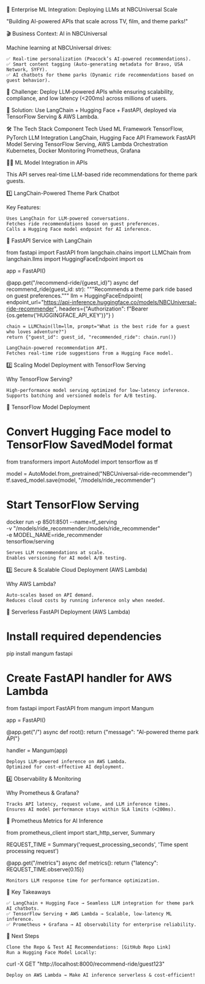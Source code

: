 🤖 Enterprise ML Integration: Deploying LLMs at NBCUniversal Scale

"Building AI-powered APIs that scale across TV, film, and theme parks!"

🎬 Business Context: AI in NBCUniversal

Machine learning at NBCUniversal drives:

    ✅ Real-time personalization (Peacock’s AI-powered recommendations).
    ✅ Smart content tagging (Auto-generating metadata for Bravo, USA Network, SYFY).
    ✅ AI chatbots for theme parks (Dynamic ride recommendations based on guest behavior).

🔹 Challenge: Deploy LLM-powered APIs while ensuring scalability, compliance, and low latency (<200ms) across millions of users.

🔹 Solution: Use LangChain + Hugging Face + FastAPI, deployed via TensorFlow Serving & AWS Lambda.

🛠️ The Tech Stack
Component 	Tech Used
ML Framework 	TensorFlow, PyTorch
LLM Integration 	LangChain, Hugging Face
API Framework 	FastAPI
Model Serving 	TensorFlow Serving, AWS Lambda
Orchestration 	Kubernetes, Docker
Monitoring 	Prometheus, Grafana

🧑‍💻 ML Model Integration in APIs

This API serves real-time LLM-based ride recommendations for theme park guests.

1️⃣ LangChain-Powered Theme Park Chatbot

Key Features:

    Uses LangChain for LLM-powered conversations.
    Fetches ride recommendations based on guest preferences.
    Calls a Hugging Face model endpoint for AI inference.

📜 FastAPI Service with LangChain

from fastapi import FastAPI
from langchain.chains import LLMChain
from langchain.llms import HuggingFaceEndpoint
import os

app = FastAPI()

@app.get("/recommend-ride/{guest_id}")
async def recommend_ride(guest_id: str):
    """Recommends a theme park ride based on guest preferences."""
    llm = HuggingFaceEndpoint(
        endpoint_url="https://api-inference.huggingface.co/models/NBCUniversal-ride-recommender",
        headers={"Authorization": f"Bearer {os.getenv('HUGGINGFACE_API_KEY')}"}
    )
    
    chain = LLMChain(llm=llm, prompt="What is the best ride for a guest who loves adventure?")
    return {"guest_id": guest_id, "recommended_ride": chain.run()}

    LangChain-powered recommendation API.
    Fetches real-time ride suggestions from a Hugging Face model.

2️⃣ Scaling Model Deployment with TensorFlow Serving

Why TensorFlow Serving?

    High-performance model serving optimized for low-latency inference.
    Supports batching and versioned models for A/B testing.

📜 TensorFlow Model Deployment

# Convert Hugging Face model to TensorFlow SavedModel format
from transformers import AutoModel
import tensorflow as tf

model = AutoModel.from_pretrained("NBCUniversal-ride-recommender")
tf.saved_model.save(model, "/models/ride_recommender")

# Start TensorFlow Serving
docker run -p 8501:8501 --name=tf_serving \
  -v "/models/ride_recommender:/models/ride_recommender" \
  -e MODEL_NAME=ride_recommender \
  tensorflow/serving

    Serves LLM recommendations at scale.
    Enables versioning for AI model A/B testing.

3️⃣ Secure & Scalable Cloud Deployment (AWS Lambda)

Why AWS Lambda?

    Auto-scales based on API demand.
    Reduces cloud costs by running inference only when needed.

📜 Serverless FastAPI Deployment (AWS Lambda)

# Install required dependencies
pip install mangum fastapi

# Create FastAPI handler for AWS Lambda
from fastapi import FastAPI
from mangum import Mangum

app = FastAPI()

@app.get("/")
async def root():
    return {"message": "AI-powered theme park API"}

handler = Mangum(app)

    Deploys LLM-powered inference on AWS Lambda.
    Optimized for cost-effective AI deployment.

4️⃣ Observability & Monitoring

Why Prometheus & Grafana?

    Tracks API latency, request volume, and LLM inference times.
    Ensures AI model performance stays within SLA limits (<200ms).

📜 Prometheus Metrics for AI Inference

from prometheus_client import start_http_server, Summary

REQUEST_TIME = Summary('request_processing_seconds', 'Time spent processing request')

@app.get("/metrics")
async def metrics():
    return {"latency": REQUEST_TIME.observe(0.15)}

    Monitors LLM response time for performance optimization.

🚀 Key Takeaways

    ✅ LangChain + Hugging Face → Seamless LLM integration for theme park AI chatbots.
    ✅ TensorFlow Serving + AWS Lambda → Scalable, low-latency ML inference.
    ✅ Prometheus + Grafana → AI observability for enterprise reliability.

📢 Next Steps

    Clone the Repo & Test AI Recommendations: [GitHub Repo Link]
    Run a Hugging Face Model Locally:

curl -X GET "http://localhost:8000/recommend-ride/guest123"

    Deploy on AWS Lambda → Make AI inference serverless & cost-efficient!

